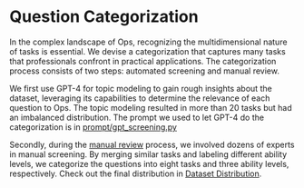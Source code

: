 # Question Categorization

In the complex landscape of Ops, recognizing the multidimensional nature of tasks is essential. We devise a categorization that captures many tasks that professionals confront in practical applications. The categorization process consists of two steps: automated screening and manual review. 

We first use GPT-4 for topic modeling to gain rough insights about the dataset, leveraging its capabilities to determine the relevance of each question to Ops. The topic modeling resulted in more than 20 tasks but had an imbalanced distribution. The prompt we used to let GPT-4 do the categorization is in [prompt/gpt_screening.py](../prompt/gpt_screening.py)

Secondly, during the [manual review](manual_review.md) process, we involved dozens of experts in manual screening. By merging similar tasks and labeling different ability levels, we categorize the questions into eight tasks and three ability levels, respectively. Check out the final distribution in [Dataset Distribution](../docs/dataset_distribution.md).